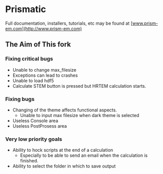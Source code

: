 # Prismatic

Full documentation, installers, tutorials, etc may be found at [www.prism-em.com](http://www.prism-em.com)

## The Aim of This fork

### Fixing critical bugs

* Unable to change max_filesize
* Exceptions can lead to crashes
* Unable to load hdf5
* Calculate STEM button is pressed but HRTEM calculation starts.

### Fixing bugs

* Changing of the theme affects functional aspects.
  * Unable to input max filesize when dark theme is selected
* Useless Console area
* Useless PostProsess area

### Very low priority goals

* Ability to hock scripts at the end of a calculation
  * Especially to be able to send an email when the calculation is finished.
* Ability to select the folder in which to save output
